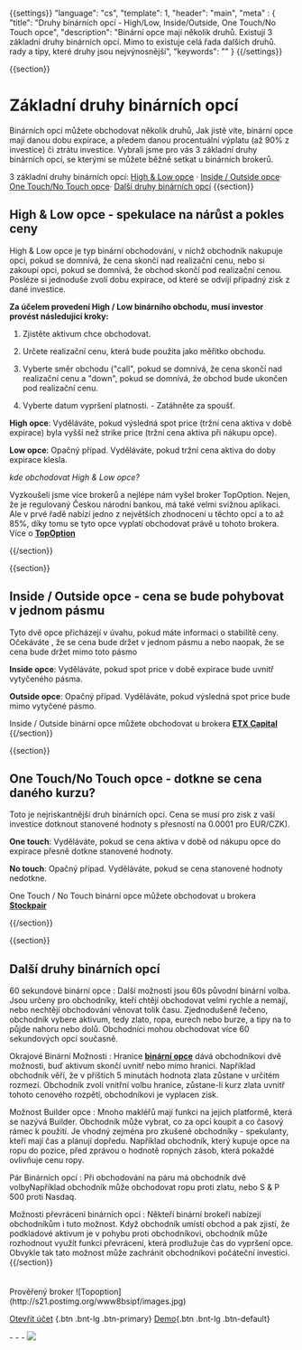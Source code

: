 {{settings}}
  "language": "cs",
  "template": 1,
  "header": "main",
  "meta" : {
    "title": "Druhy binárních opcí - High/Low, Inside/Outside, One Touch/No Touch opce",
    "description": "Binární opce mají několik druhů. Existují 3 základní druhy binárních opcí. Mimo to existuje celá řada dalších druhů. rady a tipy, které druhy jsou nejvýnosnější",
    "keywords": ""
  }
{{/settings}}

<div class="row">
<div class="col-md-9" role="main" markdown="1">

{{section}}


# Základní druhy binárních opcí

Binárních opcí můžete obchodovat několik druhů, Jak jistě víte, binární opce mají danou dobu expirace, a předem danou procentuální výplatu (až 90% z investice) či ztrátu investice. Vybrali jsme pro vás 3 základní druhy binárních opcí, se kterými se můžete běžně setkat u binárních brokerů.

3 základní druhy binárních opcí: [High & Low opce](http://forexsrovnavac.cz/druhy-binarnich-opci#section-2) · [Inside / Outside opce](http://forexsrovnavac.cz/druhy-binarnich-opci#section-3)· [One Touch/No Touch opce](http://forexsrovnavac.cz/druhy-binarnich-opci#section-4)· [Další druhy binárních opcí](http://forexsrovnavac.cz/druhy-binarnich-opci#section-5)
{{section}}
## High & Low opce - spekulace na nárůst a pokles ceny

High & Low opce je typ binární obchodování, v nichž obchodník nakupuje opci, pokud se domnívá, že cena skončí nad realizační cenu, nebo si zakoupí opci, pokud se domnívá, že obchod skončí pod realizační cenou. Posléze si jednoduše zvolí dobu expirace, od které se odvíjí případný zisk z dané investice.

**Za účelem provedení High / Low binárního obchodu, musí investor provést následující kroky:** 

1. Zjistěte aktivum chce obchodovat. 

2. Určete realizační cenu, která bude použita jako měřítko obchodu. 

3. Vyberte směr obchodu ("call", pokud se domnívá, že cena skončí nad realizační cenu a "down", pokud se domnívá, že obchod bude ukončen pod realizační cenu. 

4. Vyberte datum vypršení platnosti. - Zatáhněte za spoušť. 

**High opce**: Vyděláváte, pokud výsledná spot price (tržní cena aktiva v době expirace) byla vyšší než strike price (tržní cena aktiva při nákupu opce).

**Low opce**: Opačný případ. Vyděláváte, pokud tržní cena aktiva do doby expirace klesla.

*kde obchodovat High & Low opce?*

Vyzkoušeli jsme více brokerů a nejlépe nám vyšel broker TopOption. Nejen, že je regulovaný Českou národní bankou, má také velmi svižnou aplikaci. Ale v prvé řadě nabízí jedno z největších zhodnocení u těchto opcí a to až 85%, díky tomu se tyto opce vyplatí obchodovat právě u tohoto brokera. Více o [**TopOption**](http://www.forexsrovnavac.cz/topoption)




{{/section}}

{{section}}
## Inside / Outside opce - cena se bude pohybovat v jednom pásmu

Tyto dvě opce přicházejí v úvahu, pokud máte informaci o stabilitě ceny. Očekáváte , že se cena bude držet v jednom pásmu a nebo naopak, že se cena bude držet mimo toto pásmo

**Inside opce**: Vyděláváte, pokud spot price v době expirace bude uvnitř vytyčeného pásma.

**Outside opce**: Opačný případ. Vyděláváte, pokud výsledná spot price bude mimo vytyčené pásmo.

Inside / Outside binární opce můžete obchodovat u brokera [**ETX Capital**](http://www.forexsrovnavac.cz/etx-capital-zkusenosti)
{{/section}}

{{section}}
##  One Touch/No Touch opce - dotkne se cena daného kurzu?

Toto je nejriskantnější druh binárních opcí. Cena se musí pro zisk z vaší investice dotknout stanovené hodnoty s přesností na 0.0001 pro EUR/CZK).

**One touch**: Vyděláváte, pokud se cena aktiva v době od nákupu opce do expirace přesně dotkne stanovené hodnoty.

**No touch**: Opačný případ. Vyděláváte, pokud se cena stanovené hodnoty nedotkne.

One Touch / No Touch binární opce můžete obchodovat u brokera [**Stockpair**](http://www.forexsrovnavac.cz/stockpair)

{{/section}}

{{section}}
## Další druhy binárních opcí 

60 sekundové binární opce 
: Další možností jsou 60s původní binární volba. Jsou určeny pro obchodníky, kteří chtějí obchodovat velmi rychle a nemají, nebo nechtějí obchodování věnovat tolik času. Zjednodušeně řečeno, obchodník vybere aktivum, tedy zlato, ropa, eurech nebo burze, a tipy na to půjde nahoru nebo dolů. Obchodníci mohou obchodovat více 60 sekundových opcí současně. 

Okrajové Binární Možnosti 
: Hranice [**binární opce**](http://www.forexsrovnavac.cz/binarni-opce) dává obchodníkovi dvě možnosti, buď aktivum skončí uvnitř nebo mimo hranici. Například obchodník věří, že v příštích 5 minutách hodnota zlata zůstane v určitém rozmezí. Obchodník zvolí vnitřní volbu hranice, zůstane-li kurz zlata uvnitř tohoto cenového rozpětí, obchodníkovi je vyplacen zisk. 

Možnost Builder opce
: Mnoho makléřů mají funkci na jejich platformě, která se nazývá Builder. Obchodník může vybrat, co za opci koupit a co časový rámec k použití. Je vhodný zejména pro zkušené obchodníky - spekulanty, kteří mají čas a plánují dopředu. Například obchodník, který kupuje opce na ropu do pozice, před zprávou o hodnotě ropných zásob, která pokaždé ovlivňuje cenu ropy. 

Pár Binárních opcí
: Při obchodování na páru má obchodník dvě volbyNapříklad obchodník může obchodovat ropu proti zlatu, nebo S & P 500 proti Nasdaq. 

Možnosti převrácení binárních opcí
: Někteří binární brokeři nabízejí obchodníkům i tuto možnost. Když obchodník umístí obchod a pak zjistí, že podkladové aktivum je v pohybu proti obchodníkovi, obchodník může rozhodnout využít funkci převrácení, která prodlužuje čas do vypršení opce. Obvykle tak tato možnost může zachránit obchodníkovi počáteční investici. 
{{/section}}


</div>
<div class="col-md-3" markdown="1">
<div class="well" markdown="1" style="margin-top: 2.5em">
Prověřený broker
![Topoption](http://s21.postimg.org/www8bsipf/images.jpg)  

[Otevřít účet](http://blog.forexsrovnavac.cz/topoption "Registrace") {.btn .bnt-lg .btn-primary} [Demo](http://blog.forexsrovnavac.cz/topoption "Demo účet"){.btn .bnt-lg .btn-default}

</div>
<div class="container-fluid" markdown="1">
<div class="container-fluid" markdown="1">
</div>
- - -

<a href="http://blog.forexsrovnavac.cz/topoption"  target="_blank">
 <img src="http://blog.forexsrovnavac.cz/wp-content/uploads/2014/10/informace.png" width="" height=""/>

</a>
</div>
</div>
</div>